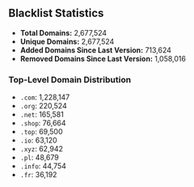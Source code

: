 ## Blacklist Statistics

- **Total Domains:** 2,677,524
- **Unique Domains:** 2,677,524
- **Added Domains Since Last Version:** 713,624
- **Removed Domains Since Last Version:** 1,058,016

### Top-Level Domain Distribution

-  `.com`: 1,228,147
-  `.org`: 220,524
-  `.net`: 165,581
-  `.shop`: 76,664
-  `.top`: 69,500
-  `.io`: 63,120
-  `.xyz`: 62,942
-  `.pl`: 48,679
-  `.info`: 44,754
-  `.fr`: 36,192
